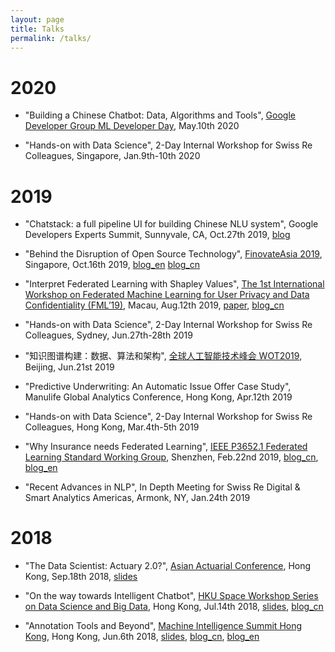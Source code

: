 ```yaml
---
layout: page
title: Talks
permalink: /talks/
---
```


# 2020

* "Building a Chinese Chatbot: Data, Algorithms and Tools", [Google Developer Group ML Developer Day](https://www.meetup.com/en-AU/gdg-singapore/events/270121047/), May.10th 2020

* "Hands-on with Data Science", 2-Day Internal Workshop for Swiss Re Colleagues, Singapore, Jan.9th-10th 2020


# 2019
* "Chatstack: a full pipeline UI for building Chinese NLU system", Google Developers Experts Summit, Sunnyvale, CA, Oct.27th 2019, [blog](http://crownpku.com/2019/08/16/Chatstack-%E6%90%AD%E5%BB%BA%E4%B8%AD%E6%96%87NLU%E7%9A%84%E5%85%A8%E6%B5%81%E7%A8%8B%E7%94%A8%E6%88%B7%E4%BA%A4%E4%BA%92%E7%B3%BB%E7%BB%9F.html)

* "Behind the Disruption of Open Source Technology", [FinovateAsia 2019](https://finance.knect365.com/finovateasia/), Singapore, Oct.16th 2019, [blog_en](http://www.crownpku.com/2019/09/20/Behind-the-Disruption-of-Open-Source-Technology.html) [blog_cn](http://www.crownpku.com/2019/08/08/%E5%BC%80%E6%BA%90%E6%8A%80%E6%9C%AF%E5%B8%A6%E6%9D%A5%E7%9A%84%E8%A1%8C%E4%B8%9A%E6%90%85%E5%B1%80%E8%80%85.html)

* "Interpret Federated Learning with Shapley Values", [The 1st International Workshop on Federated Machine Learning for User Privacy and Data Confidentiality (FML’19)](http://fml2019.algorithmic-crowdsourcing.com/), Macau, Aug.12th 2019, [paper](https://arxiv.org/abs/1905.04519), [blog_cn](http://www.crownpku.com/2019/05/18/%E7%94%A8Shapley%E5%80%BC%E8%A7%A3%E9%87%8A%E8%81%94%E9%82%A6%E5%AD%A6%E4%B9%A0%E6%A8%A1%E5%9E%8B.html)

* "Hands-on with Data Science", 2-Day Internal Workshop for Swiss Re Colleagues, Sydney, Jun.27th-28th 2019

* "知识图谱构建：数据、算法和架构", [全球人工智能技术峰会 WOT2019](http://wot.51cto.com/act/wot2019/ai), Beijing, Jun.21st 2019

* "Predictive Underwriting: An Automatic Issue Offer Case Study", Manulife Global Analytics Conference, Hong Kong, Apr.12th 2019

* "Hands-on with Data Science", 2-Day Internal Workshop for Swiss Re Colleagues, Hong Kong, Mar.4th-5th 2019

* "Why Insurance needs Federated Learning", [IEEE P3652.1 Federated Learning Standard Working Group](https://sagroups.ieee.org/3652-1/), Shenzhen, Feb.22nd 2019, [blog_cn](http://www.crownpku.com/2019/01/04/%E4%B8%BA%E4%BB%80%E4%B9%88%E4%BF%9D%E9%99%A9%E8%A1%8C%E4%B8%9A%E9%9C%80%E8%A6%81%E8%81%94%E9%82%A6%E5%AD%A6%E4%B9%A0.html), [blog_en](http://www.crownpku.com/2019/01/05/Why-Insurance-needs-Federated-Learning.html)

* "Recent Advances in NLP", In Depth Meeting for Swiss Re Digital & Smart Analytics Americas, Armonk, NY, Jan.24th 2019


# 2018
* "The Data Scientist: Actuary 2.0?", [Asian Actuarial Conference](http://www.aachk2018.org/index/programme), Hong Kong, Sep.18th 2018, [slides](https://github.com/crownpku/crownpku.github.io/raw/master/slides/201809_Data_Scientist_Actuary_AAC2018.pdf)


* "On the way towards Intelligent Chatbot", [HKU Space Workshop Series on Data Science and Big Data](https://www.hkuspace.hku.hk/prog/workshop-series-on-data-science-and-big-data), Hong Kong, Jul.14th 2018, [slides](https://github.com/crownpku/crownpku.github.io/raw/master/slides/201807_%20On_the_way_towards_intelligent_chatbot.pdf), [blog_cn](http://www.crownpku.com//2017/09/27/%E6%B5%85%E8%B0%88%E5%9E%82%E7%9B%B4%E9%A2%86%E5%9F%9F%E7%9A%84chatbot.html)


* "Annotation Tools and Beyond", [Machine Intelligence Summit Hong Kong](https://www.re-work.co/events/machine-intelligence-summit-hong-kong-2018), Hong Kong, Jun.6th 2018, [slides](https://github.com/crownpku/crownpku.github.io/raw/master/slides/201806_Guan_Annotation_Tools_and_Beyond.pdf), [blog_cn](http://www.crownpku.com/2017/11/09/%E6%9E%84%E6%83%B3-%E4%B8%AD%E6%96%87%E6%96%87%E6%9C%AC%E6%A0%87%E6%B3%A8%E5%B7%A5%E5%85%B7.html), [blog_en](http://www.crownpku.com//2018/03/15/Annotation-Tools-and-Beyond.html)
